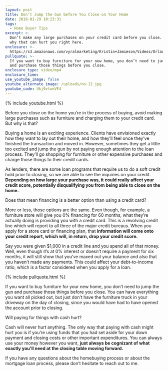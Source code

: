 ```yaml
---
layout: post
title: Don’t Jump the Gun before You Close on Your Home
date: 2018-01-29 10:23:31
tags:
  - Home Buyer Tips
excerpt: >-
  Don’t make any large purchases on your credit card before you close. Find out
  why that can hurt you right here.
enclosure: >-
  https://s3.amazonaws.com/vyralmarketing/Kristin+Jamieson/Videos/Orlando+Mortgages-+Dont+Jump+the+Gun+before+You+Close+on+Your+Home.mp4
pullquote: >-
  If you want to buy furniture for your new home, you don’t need to jump the gun
  and purchase those things before you close.
enclosure_type: video/mp4
enclosure_time:
use_youtube_image: false
youtube_alternate_image: /uploads/no-12.jpg
youtube_code: Ukj9vtoeVF4
---
```



{% include youtube.html %}

Before you close on the home you’re in the process of buying, avoid making large purchases such as furniture and charging them to your credit card. But why is that?

Buying a home is an exciting experience. Clients have envisioned exactly how they want to lay out their home, and how they’ll feel once they’ve finished the transaction and moved in. However, sometimes they get a little too excited and jump the gun by not paying enough attention to the loan process. They’ll go shopping for furniture or other expensive purchases and charge those things to their credit cards.

As lenders, there are some loan programs that require us to do a soft credit hold prior to closing, so we are able to see the inquiries on your credit. **Depending on how large your purchase was, it could really affect your credit score, potentially disqualifying you from being able to close on the home.**

Does that mean financing is a better option than using a credit card?

More or less, those options are the same. Even though, for example, a furniture store will give you 0% financing for 60 months, what they’re actually doing is providing you with a credit card. This is a revolving credit line which will report to all three of the major credit bureaus. When you apply for a store card or financing plan, that **information will come onto your credit report, which will, in return, drop your credit score.**

Say you were given $1,000 in a credit line and you spend all of that money. Well, even though it’s at 0% interest or doesn’t require a payment for six months, it will still show that you’ve maxed out your balance and also that you haven’t made any payments. This could affect your debt-to-income ratio, which is a factor considered when you apply for a loan.

{% include pullquote.html %}

If you want to buy furniture for your new home, you don’t need to jump the gun and purchase those things before you close. You can have everything you want all picked out, but just don’t have the furniture truck in your driveway on the day of closing, since you would have had to have opened the account prior to closing.

Will paying for things with cash hurt?

Cash will never hurt anything. The only way that paying with cash might hurt you is if you’re using funds that you had set aside for your down payment and closing costs or other important expenditures. You can always use your money however you want, **just always be cognizant of what exactly you’ll need at the closing table moving forward.**

If you have any questions about the homebuying process or about the mortgage loan process, please don’t hesitate to reach out to me.<br>